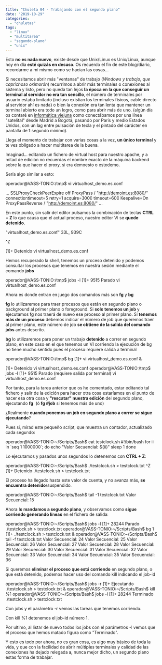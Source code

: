 ```yaml
---
title: "Chuleta 04 - Trabajando con el segundo plano"
date: "2019-10-29"
categories: 
  - "chuletas"
tags: 
  - "linux"
  - "multitarea"
  - "segundo-plano"
  - "unix"
---
```


Esto **no es nada nuevo**, existe desde que Unix/Linux es Unix/Linux, aunque hoy en día **esté quizás en desuso**. Os recuerdo el fin de este blog/diario, recordarme a mi mismo como se hacían las cosas...

Si necesitamos abrir más "ventanas" de trabajo (_Windows y trabajo, que caprichoso oximorón_) recurrimos a abrir más terminales o conexiones al sistema y listo, pero no queda tan lejos **la época en la que conseguir un terminal al servidor no era tan sencillo**, el número de terminales por usuario estaba limitado (incluso existían los terminales físicos, cable directo al servidor ahí es nada) o bien la conexión era tan lenta que mantener un terminal abierto era todo un logro, como para abrir más de uno. (algún día os contaré en [informática viejuna](http://pruebadeconcepto.es/category/informaticaviejuna/) como conectábamos por una línea "satelital" desde Madrid a Bogotá, pasando por París y medio Estados Unidos, con un lag entre pulsación de tecla y el pintado del carácter en pantalla de 1 segundo mínimo).

Llega el momento de trabajar con varias cosas a la vez, **un único terminal** y te ves obligado a hacer multitarea de la buena.

Imaginad... editando un fichero de virtual host para nuestro apache, y a mitad de edición no recuerdas el nombre exacto de la máquina backend sobre la que hacer el proxy, si era demoesto o estodemo.

Sería algo similar a esto:

operador@VASS-TONIO:/tmp$ vi virtualhost\_demo.es.conf 

...
  SSLProxyCheckPeerExpire off
  ProxyPass / "http://demoint.es:8080/" connectiontimeout=5 retry=1 acquire=3000 timeout=600 Keepalive=On
  ProxyPassReverse / "http://demoint.es:8080/"
</VirtualHost>
...

En este punto, sin salir del editor pulsamos la combinación de teclas **CTRL + Z** lo que causa que el actual proceso, nuestro editor VI se **quede detenido**.

"virtualhost\_demo.es.conf" 33L, 939C                                                                                                                              

^Z

\[1\]+  Detenido                vi virtualhost\_demo.es.conf

Hemos recuperado la shell, tenemos un proceso detenido y podemos consultar los procesos que tenemos en nuestra sesión mediante el comando **jobs**

operador@VASS-TONIO:/tmp$ jobs -l
\[1\]+  9515 Parado                  vi virtualhost\_demo.es.conf

Ahora es donde entran en juego dos comandos más son **fg** y **bg**

**fg** lo utilizaremos para traer procesos que están en segundo plano o background al primer plano o foreground. Si **solo tenemos un job** y ejecutamos fg nos traerá de nuevo ese proceso al primer plano. Si **tenemos más de un proceso** debemos indicar el número de job que queremos traer al primer plano, este número de job **se obtiene de la salida del comando jobs** antes descrito.

**bg** lo utilizaremos para poner un trabajo **detenido** a correr en segundo plano, en este caso en el que tenemos un VI corriendo la ejecución de bg no tiene mucho sentido pues el proceso requiere salida a terminal

operador@VASS-TONIO:/tmp$ bg
\[1\]+ vi virtualhost\_demo.es.conf &

\[1\]+  Detenido                vi virtualhost\_demo.es.conf
operador@VASS-TONIO:/tmp$ jobs -l
\[1\]+  9515 Parado (requiere salida por terminal)             vi virtualhost\_demo.es.conf

Por tanto, para la tarea anterior que os he comentado, estar editando tal fichero y salir de la edición para hacer otra cosa estaríamos en el punto de hacer esa otra cosa y **"rescatar" nuestra edición** del segundo plano, ejecutando **fg**  (ó **fg #job** si tenemos más de uno)

¿Realmente **cuando ponemos un job en segundo plano a correr se sigue ejecutando**?

Pues si, mirad este pequeño script, que muestra un contador, actualizado cada segundo:

operador@VASS-TONIO:~/Scripts/Bash$ cat testclock.sh 
#!/bin/bash
for ii in \`seq 1 1000000\`;
  do
    echo "Valor Secuencial: ${ii}"
    sleep 1
  done

Lo ejecutamos y pasados unos segundos lo detenemos con **CTRL + Z**:

operador@VASS-TONIO:~/Scripts/Bash$ ./testclock.sh > testclock.txt
^Z
\[1\]+  Detenido                ./testclock.sh > testclock.txt

El proceso ha llegado hasta este valor de cuenta, y no avanza más, **se encuentra detenido**/suspendido.

operador@VASS-TONIO:~/Scripts/Bash$ tail -1 testclock.txt 
Valor Secuencial: 15

Ahora **lo mandamos a segundo plano**, y observamos como **sigue corriendo generando líneas** en el fichero de salida:

operador@VASS-TONIO:~/Scripts/Bash$ jobs -l 
\[1\]+ 28244 Parado                  ./testclock.sh > testclock.txt
operador@VASS-TONIO:~/Scripts/Bash$ bg 1
\[1\]+ ./testclock.sh > testclock.txt &
operador@VASS-TONIO:~/Scripts/Bash$ tail -f testclock.txt 
Valor Secuencial: 24
Valor Secuencial: 25
Valor Secuencial: 26
Valor Secuencial: 27
Valor Secuencial: 28
Valor Secuencial: 29
Valor Secuencial: 30
Valor Secuencial: 31
Valor Secuencial: 32
Valor Secuencial: 33
Valor Secuencial: 34
Valor Secuencial: 35
Valor Secuencial: 36

Si queremos **eliminar el proceso que está corriendo** en segundo plano, o que está detenido, podemos hacer uso del comando kill indicando el job-id

operador@VASS-TONIO:~/Scripts/Bash$ jobs -r
\[1\]+  Ejecutando              ./testclock.sh > testclock.txt &
operador@VASS-TONIO:~/Scripts/Bash$ kill %1
operador@VASS-TONIO:~/Scripts/Bash$ jobs -l
\[1\]+ 28244 Terminado               ./testclock.sh > testclock.txt

Con jobs y el parámetro -r vemos las tareas que tenemos corriendo.

Con kill %1 detenemos el job-id número 1.

Por ultimo, al listar de nuevo todos los jobs con el parámetros -l vemos que el proceso que hemos matado figura como "Terminado".

Y esto es todo por ahora, no es gran cosa, es algo muy básico de toda la vida, y que con la facilidad de abrir múltiples terminales y calidad de las conexiones ha dejado relegada a, nunca mejor dicho, un segundo plano estas forma de trabajar.
